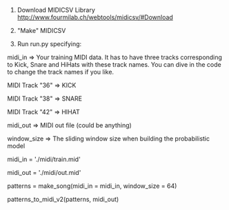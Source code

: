 1) Download MIDICSV Library http://www.fourmilab.ch/webtools/midicsv/#Download


2) "Make" MIDICSV


3) Run run.py specifying:

midi_in => Your training MIDI data. It has to have three tracks corresponding to Kick, Snare and HiHats with these track names. You can dive in the code to change the track names if you like. 

  MIDI Track "36" => KICK
  
  MIDI Track "38" => SNARE
  
  MIDI Track "42" => HIHAT


midi_out => MIDI out file (could be anything)


window_size => The sliding window size when building the probabilistic model



midi_in = './midi/train.mid'

midi_out = './midi/out.mid'

patterns = make_song(midi_in = midi_in, window_size = 64)

patterns_to_midi_v2(patterns, midi_out)
